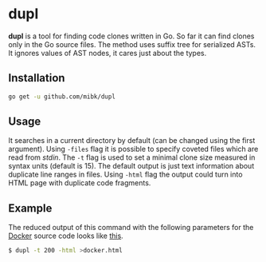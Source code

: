# dupl

**dupl** is a tool for finding code clones written in Go. So far it can find clones only
in the Go source files. The method uses suffix tree for serialized ASTs. It ignores values
of AST nodes, it cares just about the types.

## Installation

```bash
go get -u github.com/mibk/dupl
```

## Usage

It searches in a current directory by default (can be changed using the first argument).
Using `-files` flag it is possible to specify coveted files which are read from *stdin*.
The `-t` flag is used to set a minimal clone size measured in syntax units (default is 15).
The default output is just text information about duplicate line ranges in files. Using `-html`
flag the output could turn into HTML page with duplicate code fragments.

## Example

The reduced output of this command with the following parameters for the [Docker](https://www.docker.com) source code
looks like [this](http://htmlpreview.github.io/?https://github.com/mibk/dupl/blob/master/_output_example/docker.html).

```bash
$ dupl -t 200 -html >docker.html
```
